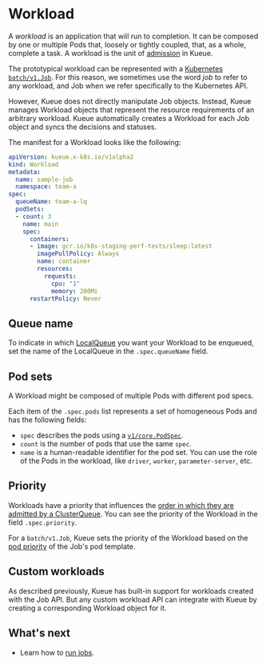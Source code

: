 # Workload

A _workload_ is an application that will run to completion. It can be composed
by one or multiple Pods that, loosely or tightly coupled, that, as a whole,
complete a task. A workload is the unit of [admission](README.md#admission) in Kueue.

The prototypical workload can be represented with a
[Kubernetes `batch/v1.Job`](https://kubernetes.io/docs/concepts/workloads/controllers/job/).
For this reason, we sometimes use the word _job_ to refer to any workload, and
Job when we refer specifically to the Kubernetes API.

However, Kueue does not directly manipulate Job objects. Instead, Kueue manages
Workload objects that represent the resource requirements of an arbitrary
workload. Kueue automatically creates a Workload for each Job object and syncs
the decisions and statuses.

The manifest for a Workload looks like the following:

```yaml
apiVersion: kueue.x-k8s.io/v1alpha2
kind: Workload
metadata:
  name: sample-job
  namespace: team-a
spec:
  queueName: team-a-lq
  podSets:
  - count: 3
    name: main
    spec:
      containers:
      - image: gcr.io/k8s-staging-perf-tests/sleep:latest
        imagePullPolicy: Always
        name: container
        resources:
          requests:
            cpu: "1"
            memory: 200Mi
      restartPolicy: Never
```

## Queue name

To indicate in which [LocalQueue](local_queue.md) you want your Workload to be
enqueued, set the name of the LocalQueue in the `.spec.queueName` field.

## Pod sets

A Workload might be composed of multiple Pods with different pod specs.

Each item of the `.spec.pods` list represents a set of homogeneous Pods and has
the following fields:
- `spec` describes the pods using a [`v1/core.PodSpec`](https://kubernetes.io/docs/reference/kubernetes-api/workload-resources/pod-v1/#PodSpec).
- `count` is the number of pods that use the same `spec`.
- `name` is a human-readable identifier for the pod set. You can use the role of
  the Pods in the workload, like `driver`, `worker`, `parameter-server`, etc.

## Priority

Workloads have a priority that influences the [order in which they are admitted by a ClusterQueue](cluster_queue.md#queueing-strategy).
You can see the priority of the Workload in the field `.spec.priority`.

For a `batch/v1.Job`, Kueue sets the priority of the Workload based on the
[pod priority](https://kubernetes.io/docs/concepts/scheduling-eviction/pod-priority-preemption/)
of the Job's pod template.

## Custom workloads

As described previously, Kueue has built-in support for workloads created with
the Job API. But any custom workload API can integrate with Kueue by
creating a corresponding Workload object for it.

## What's next

- Learn how to [run jobs](/docs/tasks/run_jobs.md).
